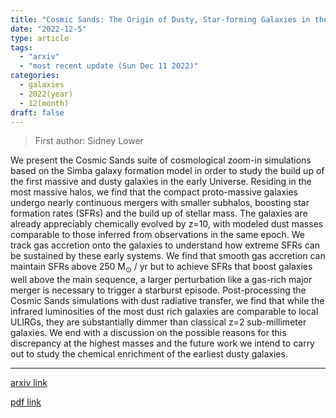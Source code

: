 ```yaml
---
title: "Cosmic Sands: The Origin of Dusty, Star-forming Galaxies in the Epoch of Reionization"
date: "2022-12-5"
type: article
tags:
  - "arxiv"
  - "most recent update (Sun Dec 11 2022)"
categories:
  - galaxies
  - 2022(year)
  - 12(month)
draft: false
---
```


> First author: Sidney Lower

 We present the Cosmic Sands suite of cosmological zoom-in simulations based
on the Simba galaxy formation model in order to study the build up of the first
massive and dusty galaxies in the early Universe. Residing in the most massive
halos, we find that the compact proto-massive galaxies undergo nearly
continuous mergers with smaller subhalos, boosting star formation rates (SFRs)
and the build up of stellar mass. The galaxies are already appreciably
chemically evolved by z=10, with modeled dust masses comparable to those
inferred from observations in the same epoch. We track gas accretion onto the
galaxies to understand how extreme SFRs can be sustained by these early
systems. We find that smooth gas accretion can maintain SFRs above 250
M$_{\odot}$ / yr but to achieve SFRs that boost galaxies well above the main
sequence, a larger perturbation like a gas-rich major merger is necessary to
trigger a starburst episode. Post-processing the Cosmic Sands simulations with
dust radiative transfer, we find that while the infrared luminosities of the
most dust rich galaxies are comparable to local ULIRGs, they are substantially
dimmer than classical z=2 sub-millimeter galaxies. We end with a discussion on
the possible reasons for this discrepancy at the highest masses and the future
work we intend to carry out to study the chemical enrichment of the earliest
dusty galaxies.

---
[arxiv link](http://arxiv.org/abs/2212.02636v1)

[pdf link](http://arxiv.org/pdf/2212.02636v1)